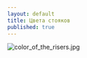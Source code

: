```yaml
---
layout: default
title: Цвета стояков
published: true
---
```


![color_of_the_risers.jpg]({{site.baseurl}}/_docs/color_of_the_risers.jpg)